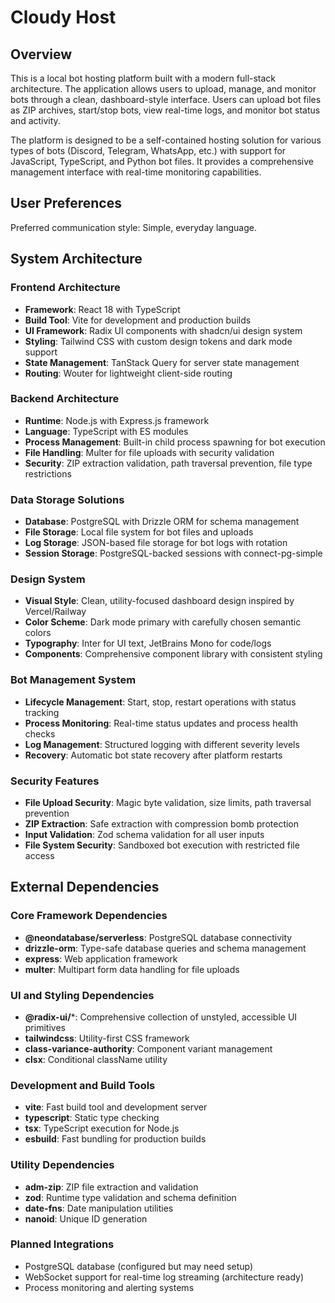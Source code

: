 # Cloudy Host

## Overview

This is a local bot hosting platform built with a modern full-stack architecture. The application allows users to upload, manage, and monitor bots through a clean, dashboard-style interface. Users can upload bot files as ZIP archives, start/stop bots, view real-time logs, and monitor bot status and activity.

The platform is designed to be a self-contained hosting solution for various types of bots (Discord, Telegram, WhatsApp, etc.) with support for JavaScript, TypeScript, and Python bot files. It provides a comprehensive management interface with real-time monitoring capabilities.

## User Preferences

Preferred communication style: Simple, everyday language.

## System Architecture

### Frontend Architecture
- **Framework**: React 18 with TypeScript
- **Build Tool**: Vite for development and production builds
- **UI Framework**: Radix UI components with shadcn/ui design system
- **Styling**: Tailwind CSS with custom design tokens and dark mode support
- **State Management**: TanStack Query for server state management
- **Routing**: Wouter for lightweight client-side routing

### Backend Architecture
- **Runtime**: Node.js with Express.js framework
- **Language**: TypeScript with ES modules
- **Process Management**: Built-in child process spawning for bot execution
- **File Handling**: Multer for file uploads with security validation
- **Security**: ZIP extraction validation, path traversal prevention, file type restrictions

### Data Storage Solutions
- **Database**: PostgreSQL with Drizzle ORM for schema management
- **File Storage**: Local file system for bot files and uploads
- **Log Storage**: JSON-based file storage for bot logs with rotation
- **Session Storage**: PostgreSQL-backed sessions with connect-pg-simple

### Design System
- **Visual Style**: Clean, utility-focused dashboard design inspired by Vercel/Railway
- **Color Scheme**: Dark mode primary with carefully chosen semantic colors
- **Typography**: Inter for UI text, JetBrains Mono for code/logs
- **Components**: Comprehensive component library with consistent styling

### Bot Management System
- **Lifecycle Management**: Start, stop, restart operations with status tracking
- **Process Monitoring**: Real-time status updates and process health checks
- **Log Management**: Structured logging with different severity levels
- **Recovery**: Automatic bot state recovery after platform restarts

### Security Features
- **File Upload Security**: Magic byte validation, size limits, path traversal prevention
- **ZIP Extraction**: Safe extraction with compression bomb protection
- **Input Validation**: Zod schema validation for all user inputs
- **File System Security**: Sandboxed bot execution with restricted file access

## External Dependencies

### Core Framework Dependencies
- **@neondatabase/serverless**: PostgreSQL database connectivity
- **drizzle-orm**: Type-safe database queries and schema management
- **express**: Web application framework
- **multer**: Multipart form data handling for file uploads

### UI and Styling Dependencies
- **@radix-ui/***: Comprehensive collection of unstyled, accessible UI primitives
- **tailwindcss**: Utility-first CSS framework
- **class-variance-authority**: Component variant management
- **clsx**: Conditional className utility

### Development and Build Tools
- **vite**: Fast build tool and development server
- **typescript**: Static type checking
- **tsx**: TypeScript execution for Node.js
- **esbuild**: Fast bundling for production builds

### Utility Dependencies
- **adm-zip**: ZIP file extraction and validation
- **zod**: Runtime type validation and schema definition
- **date-fns**: Date manipulation utilities
- **nanoid**: Unique ID generation

### Planned Integrations
- PostgreSQL database (configured but may need setup)
- WebSocket support for real-time log streaming (architecture ready)
- Process monitoring and alerting systems